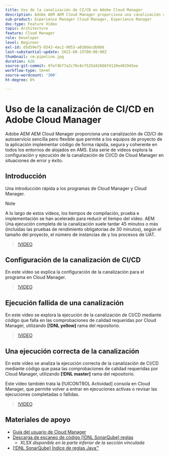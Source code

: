 ```yaml
---
title: Uso de la canalización de CI/CD en Adobe Cloud Manager
description: Adobe AEM AEM Cloud Manager proporciona una canalización de CD/CI de autoservicio sencilla pero flexible que permite a los equipos de proyecto de la aplicación implementar código de forma rápida, segura y coherente en todos los entornos de alojados en AMS. Esta serie de vídeos explora la configuración y ejecución de la canalización de CI/CD de Cloud Manager en situaciones de error y éxito.
sub-product: Experience Manager Cloud Manager, Experience Manager
doc-type: Feature Video
topic: Architecture
feature: Cloud Manager
role: Developer
level: Beginner
exl-id: d5d59ef5-9343-4ac2-9053-a010decdb9b6
last-substantial-update: 2022-08-15T00:00:00Z
thumbnail: cm-pipeline.jpg
duration: 626
source-git-commit: 9fef4b77a2c70c8cf525d42686f4120e481945ee
workflow-type: tm+mt
source-wordcount: '300'
ht-degree: 0%

---
```


# Uso de la canalización de CI/CD en Adobe Cloud Manager

Adobe AEM AEM Cloud Manager proporciona una canalización de CD/CI de autoservicio sencilla pero flexible que permite a los equipos de proyecto de la aplicación implementar código de forma rápida, segura y coherente en todos los entornos de alojados en AMS. Esta serie de vídeos explora la configuración y ejecución de la canalización de CI/CD de Cloud Manager en situaciones de error y éxito.

## Introducción

Una introducción rápida a los programas de Cloud Manager y Cloud Manager.

>[!NOTE]
>
>A lo largo de estos vídeos, los tiempos de compilación, prueba e implementación se han acelerado para reducir el tiempo del vídeo. AEM Una ejecución completa de la canalización suele tardar 45 minutos o más (incluidas las pruebas de rendimiento obligatorias de 30 minutos), según el tamaño del proyecto, el número de instancias de y los procesos de UAT.

>[!VIDEO](https://video.tv.adobe.com/v/23082?quality=12&learn=on)

## Configuración de la canalización de CI/CD

En este vídeo se explica la configuración de la canalización para el programa en Cloud Manager.

>[!VIDEO](https://video.tv.adobe.com/v/23083?quality=12&learn=on)

## Ejecución fallida de una canalización

En este vídeo se explora la ejecución de la canalización de CI/CD mediante código que falla en las comprobaciones de calidad requeridas por Cloud Manager, utilizando **[!DNL yellow]** rama del repositorio.

>[!VIDEO](https://video.tv.adobe.com/v/23084?quality=12&learn=on)

## Una ejecución correcta de la canalización

En este vídeo se analiza la ejecución correcta de la canalización de CI/CD mediante código que pasa las comprobaciones de calidad requeridas por Cloud Manager, utilizando **[!DNL master]** rama del repositorio.

Este vídeo también trata la [!UICONTROL Actividad] consola en Cloud Manager, que permite volver a entrar en ejecuciones activas o revisar las ejecuciones completadas o fallidas.

>[!VIDEO](https://video.tv.adobe.com/v/23085?quality=12&learn=on)

## Materiales de apoyo

* [Guía del usuario de Cloud Manager](https://experienceleague.adobe.com/docs/experience-manager-cloud-manager/content/introduction.html?lang=es)
* [Descarga de escaneo de código [!DNL SonarQube] reglas](https://experienceleague.adobe.com/docs/experience-manager-cloud-manager/content/using/code-quality-testing.html)
   * *XLSX disponible en la parte inferior de la sección vinculada*
* [[!DNL SonarQube] Índice de reglas Java™](https://rules.sonarsource.com/java/)

